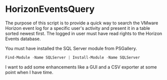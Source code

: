 # HorizonEventsQuery

The purpose of this script is to provide a quick way to search the VMware Horizon event log for
a specific user's activity and present it in a table sorted newest first.
The logged in user must have read rights to the Horizon Events database.

You must have installed the SQL Server module from PSGallery.
```powershell
Find-Module -Name SQLServer | Install-Module -Name SQLServer
```

I want to add some enhancements like a GUI and a CSV exporter at some point when I have time.
